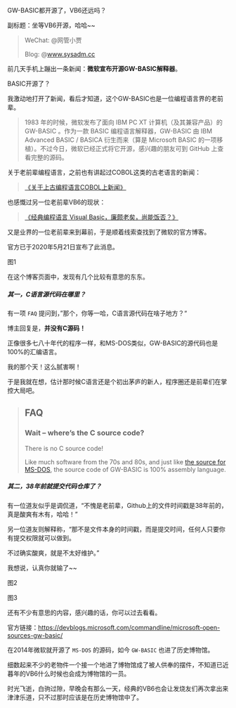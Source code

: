 GW-BASIC都开源了，VB6还远吗？

副标题：坐等VB6开源，哈哈~~

> WeChat: @网管小贾
>
> Blog: @www.sysadm.cc



前几天手机上蹦出一条新闻：**微软宣布开源GW-BASIC解释器**。

BASIC开源了？

我激动地打开了新闻，看后才知道，这个GW-BASIC也是一位编程语言界的老前辈。

> 1983 年的时候，微软发布了面向 IBM PC XT 计算机（及其兼容产品）的 GW-BASIC 。作为一款 BASIC 编程语言解释器，GW-BASIC 由 IBM Advanced BASIC / BASICA 衍生而来（算是 Microsoft BASIC 的一项移植）。不过今日，微软已经正式将它开源，感兴趣的朋友可到 GitHub 上查看完整的源码。



关于老前辈编程语言，之前也有讲起过COBOL这类的古老语言的新闻：

> [《关于上古编程语言COBOL上新闻》](https://www.sysadm.cc/index.php/xitongyunwei/22-cobol)

也感慨过另一位老前辈VB6的现状：

>  [《经典编程语言 Visual Basic，廉颇老矣，尚能饭否？》](https://www.sysadm.cc/index.php/vbbiancheng/567-visaul-basic)



又是业界的一位老前辈来到幕前，于是顺着线索查找到了微软的官方博客。

官方已于2020年5月21日宣布了此消息。

图1



在这个博客页面中，发现有几个比较有意思的东东。



##### 其一，C语言源代码在哪里？

有一项 `FAQ` 提问到，”那个，你等一哈，C语言源代码在啥子地方？“

博主回复是，**并没有C源码！**

正像很多七八十年代的程序一样，和MS-DOS类似，GW-BASIC的源代码也是100%的汇编语言。

我的那个天！这么腻害啊！

于是我就在想，估计那时候C语言还是个初出茅庐的新人，程序圈还是前辈们在掌控大局吧。

> ## FAQ
>
> ### Wait – where’s the C source code?
>
> There is no C source code!
>
> Like much software from the 70s and 80s, and just like [the source for MS-DOS](https://github.com/microsoft/MS-DOS), the source code of GW-BASIC is 100% assembly language.



##### 其二，38年前就提交代码仓库了？

有一位道友似乎是调侃道，“不愧是老前辈，Github上的文件时间戳是38年前的，真是酸爽有木有，哈哈！”

另一位道友则解释称，“那不是文件本身的时间戳，而是提交时间，任何人只要你有提交权限就可以做到。

不过确实酸爽，就是不太好维护。”

我想说，认真你就输了~~

图2

图3



还有不少有意思的内容，感兴趣的话，你可以过去看看。

官方链接：https://devblogs.microsoft.com/commandline/microsoft-open-sources-gw-basic/



在2014年微软就开源了 `MS-DOS` 的源码，如今 `GW-BASIC` 也进了历史博物馆。

细数起来不少的老物件一个接一个地进了博物馆成了被人供奉的摆件，不知道已近暮年的VB6什么时候也会成为博物馆的一员。

时光飞逝，白驹过隙，早晚会有那么一天，经典的VB6也会让发烧友们再次拿出来津津乐道，只不过那时应该是在历史博物馆中了。

